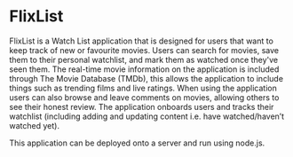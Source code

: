 # FlixList
FlixList is a Watch List application that is designed for users that want to keep track of new or favourite movies. Users can search for movies, save them to their personal watchlist, and mark them as watched once they've seen them. The real-time movie information on the application is included through The Movie Database (TMDb), this allows the application to include things such as trending films and live ratings. When using the application users can also browse and leave comments on movies, allowing others to see their honest review. The application onboards users and tracks their watchlist (including adding and updating content i.e. have watched/haven’t watched yet).

This application can be deployed onto a server and run using node.js.
